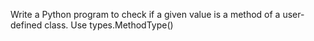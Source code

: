 Write a Python program to check if a given value is a method of a user-defined class. Use types.MethodType()